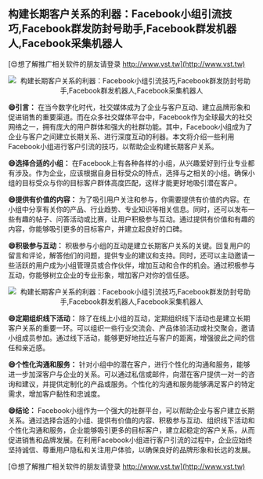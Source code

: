 ## **构建长期客户关系的利器：Facebook小组引流技巧,Facebook群发防封号助手,Facebook群发机器人,Facebook采集机器人**

[😍想了解推广相关软件的朋友请登录 http://www.vst.tw](http://www.vst.tw)

 <center><img src="https://vst.tw/MP4/tuiguang/png/3.png" alt="构建长期客户关系的利器：Facebook小组引流技巧,Facebook群发防封号助手,Facebook群发机器人,Facebook采集机器人"></center>

**😄引言：**
在当今数字化时代，社交媒体成为了企业与客户互动、建立品牌形象和促进销售的重要渠道。而在众多社交媒体平台中，Facebook作为全球最大的社交网络之一，拥有庞大的用户群体和强大的社群功能。其中，Facebook小组成为了企业与客户之间建立长期关系、进行深度互动的利器。本文将介绍一些利用Facebook小组进行客户引流的技巧，以帮助企业构建长期客户关系。

**😄选择合适的小组：**
在Facebook上有各种各样的小组，从兴趣爱好到行业专业都有涉及。作为企业，应该根据自身目标受众的特点，选择与之相关的小组。确保小组的目标受众与你的目标客户群体高度匹配，这样才能更好地吸引潜在客户。

**😄提供有价值的内容：**
为了吸引用户关注和参与，你需要提供有价值的内容。在小组中分享有关你的产品、行业趋势、专业知识等相关信息。同时，还可以发布一些有趣的帖子、问答活动或比赛，让用户积极参与互动。通过提供有价值和有趣的内容，你能够吸引更多的目标客户，并建立起良好的口碑。

**😄积极参与互动：**
积极参与小组的互动是建立长期客户关系的关键。回复用户的留言和评论，解答他们的问题，提供专业的建议和支持。同时，还可以主动邀请一些活跃的用户成为小组管理员或合作伙伴，增加互动和合作的机会。通过积极参与互动，你能够树立企业的专业形象，增加客户对你的信任感。

 <center><img src="https://vst.tw/MP4/tuiguang/png/3.png" alt="构建长期客户关系的利器：Facebook小组引流技巧,Facebook群发防封号助手,Facebook群发机器人,Facebook采集机器人"></center>

**😄定期组织线下活动：**
除了在线上小组的互动，定期组织线下活动也是建立长期客户关系的重要一环。可以组织一些行业交流会、产品体验活动或社交聚会，邀请小组成员参加。通过线下活动，能够更好地拉近与客户的距离，增强彼此之间的信任和亲近感。

**😄个性化沟通和服务：**
针对小组中的潜在客户，进行个性化的沟通和服务，能够进一步加深客户与企业的关系。可以通过私信或邮件，向潜在客户提供一对一的咨询和建议，并提供定制化的产品或服务。个性化的沟通和服务能够满足客户的特定需求，增加客户黏性和忠诚度。

**😄结论：**
Facebook小组作为一个强大的社群平台，可以帮助企业与客户建立长期关系。通过选择合适的小组、提供有价值的内容、积极参与互动、组织线下活动和个性化沟通和服务，企业能够吸引更多的目标客户，建立起稳定的客户关系，从而促进销售和品牌发展。在利用Facebook小组进行客户引流的过程中，企业应始终坚持诚信、尊重用户隐私和关注用户体验，以确保良好的品牌形象和长远的发展。

[😍想了解推广相关软件的朋友请登录 http://www.vst.tw](http://www.vst.tw)



